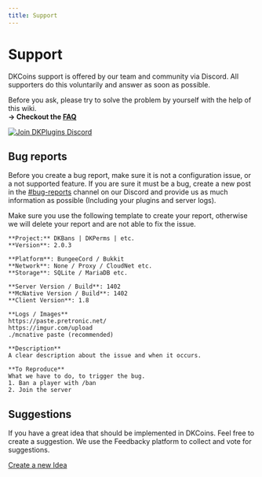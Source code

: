 ```yaml
---
title: Support
---
```


# Support

DKCoins support is offered by our team and community via Discord. All supporters do this voluntarily and answer as soon as possible.

Before you ask, please try to solve the problem by yourself with the help of this wiki.
<br/> **-> Checkout the [FAQ](frequently-asked-questions.md)**

[![Join DKPlugins Discord](https://discordapp.com/api/guilds/513441444959223809/embed.png?style=banner2)](https://discord.gg/ZR7HtTw)

## Bug reports
Before you create a bug report, make sure it is not a configuration issue, or a not supported feature. If you are sure it must be a bug, create a new post in the [#bug-reports](https://discordapp.com/channels/513441444959223809/513445161846439937/569127057691508746) channel on our Discord and provide us as much information as possible (Including your plugins and server logs).

Make sure you use the following template to create your report, otherwise we will delete your report and are not able to fix the issue.

```
**Project:** DKBans | DKPerms | etc.
**Version**: 2.0.3

**Platform**: BungeeCord / Bukkit
**Network**: None / Proxy / CloudNet etc.
**Storage**: SQLite / MariaDB etc.

**Server Version / Build**: 1402
**McNative Version / Build**: 1402
**Client Version**: 1.8

**Logs / Images**
https://paste.pretronic.net/
https://imgur.com/upload
./mcnative paste (recommended) 

**Description**
A clear description about the issue and when it occurs.

**To Reproduce**
What we have to do, to trigger the bug.
1. Ban a player with /ban
2. Join the server
```

## Suggestions
If you have a great idea that should be implemented in DKCoins. Feel free to create a suggestion.
We use the Feedbacky platform to collect and vote for suggestions.

[Create a new Idea](https://feedbacky.pretronic.net/b/dkperms)

